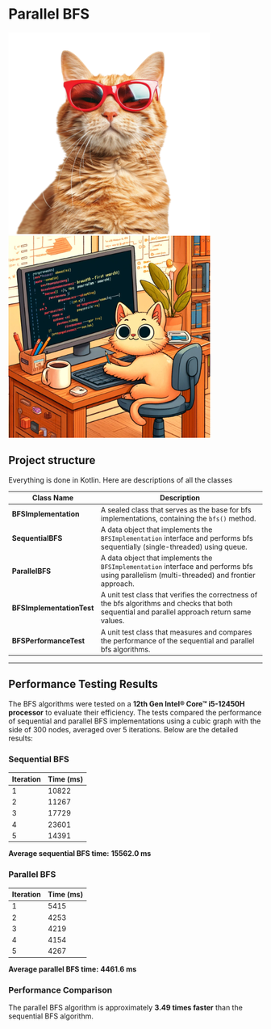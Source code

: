 # Parallel BFS

<p align="start">
  <img src="pictures/img1.png" alt="Image 1" width="400"/>
  <img src="pictures/img2.png" alt="Image 2" width="400"/>
</p>



## Project structure
Everything is done in Kotlin. Here are descriptions of all the classes

| **Class Name**            | **Description**                                                                                                                                 |
|---------------------------|-------------------------------------------------------------------------------------------------------------------------------------------------|
| **BFSImplementation**     | A sealed class that serves as the base for bfs implementations, containing the `bfs()` method.                                                  |
| **SequentialBFS**         | A data object that implements the `BFSImplementation` interface and performs bfs sequentially (single-threaded) using queue.                    |
| **ParallelBFS**           | A data object that implements the `BFSImplementation` interface and performs bfs using parallelism (multi-threaded) and frontier approach.      |
| **BFSImplementationTest** | A unit test class that verifies the correctness of the bfs algorithms and checks that both sequential and parallel approach return same values. |
| **BFSPerformanceTest**    | A unit test class that measures and compares the performance of the sequential and parallel bfs algorithms.                                     |

---

## Performance Testing Results

The BFS algorithms were tested on a **12th Gen Intel® Core™ i5-12450H processor** to evaluate their efficiency. The tests compared the performance of sequential and parallel BFS implementations using a cubic graph with the side of 300 nodes, averaged over 5 iterations. Below are the detailed results:

### Sequential BFS

| **Iteration** | **Time (ms)** |
|---------------|---------------|
| 1             | 10822         |
| 2             | 11267         |
| 3             | 17729         |
| 4             | 23601         |
| 5             | 14391         |

**Average sequential BFS time:** **15562.0 ms**

### Parallel BFS

| **Iteration** | **Time (ms)** |
|---------------|---------------|
| 1             | 5415         |
| 2             | 4253         |
| 3             | 4219         |
| 4             | 4154         |
| 5             | 4267         |

**Average parallel BFS time:** **4461.6 ms**

### Performance Comparison
The parallel BFS algorithm is approximately **3.49 times faster** than the sequential BFS algorithm.
